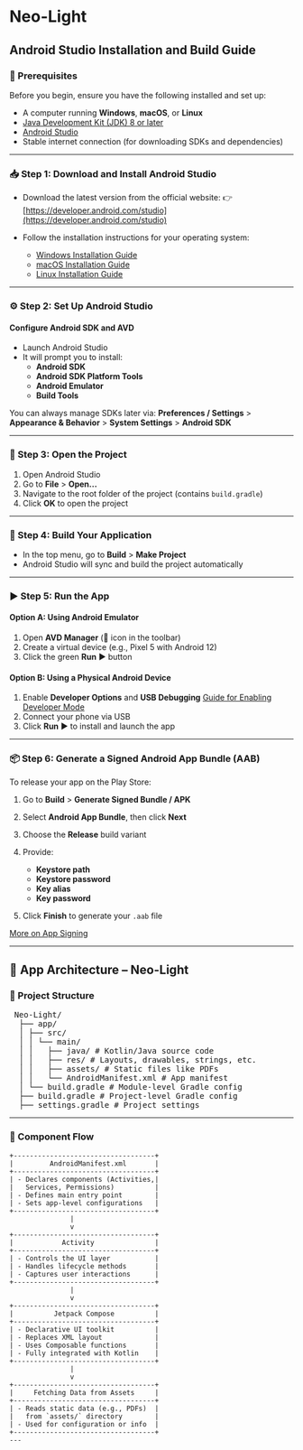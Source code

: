 # Neo-Light

## Android Studio Installation and Build Guide

### 🧰 Prerequisites

Before you begin, ensure you have the following installed and set up:

- A computer running **Windows**, **macOS**, or **Linux**
- [Java Development Kit (JDK) 8 or later](https://www.oracle.com/java/technologies/javase-downloads.html)
- [Android Studio](https://developer.android.com/studio)
- Stable internet connection (for downloading SDKs and dependencies)

---

### 📥 Step 1: Download and Install Android Studio

- Download the latest version from the official website:
  👉 [https://developer.android.com/studio](https://developer.android.com/studio)
- Follow the installation instructions for your operating system:

  - [Windows Installation Guide](https://developer.android.com/studio/install#windows)
  - [macOS Installation Guide](https://developer.android.com/studio/install#mac)
  - [Linux Installation Guide](https://developer.android.com/studio/install#linux)

---

### ⚙️ Step 2: Set Up Android Studio

#### Configure Android SDK and AVD

- Launch Android Studio
- It will prompt you to install:
  - **Android SDK**
  - **Android SDK Platform Tools**
  - **Android Emulator**
  - **Build Tools**

You can always manage SDKs later via:
**Preferences / Settings** > **Appearance & Behavior** > **System Settings** > **Android SDK**

---

### 📂 Step 3: Open the Project

1. Open Android Studio
2. Go to **File** > **Open...**
3. Navigate to the root folder of the project (contains `build.gradle`)
4. Click **OK** to open the project

---

### 🔨 Step 4: Build Your Application

- In the top menu, go to **Build** > **Make Project**
- Android Studio will sync and build the project automatically

---

### ▶️ Step 5: Run the App

#### Option A: Using Android Emulator

1. Open **AVD Manager** (📱 icon in the toolbar)
2. Create a virtual device (e.g., Pixel 5 with Android 12)
3. Click the green **Run** ▶️ button

#### Option B: Using a Physical Android Device

1. Enable **Developer Options** and **USB Debugging**
   [Guide for Enabling Developer Mode](https://developer.android.com/studio/debug/dev-options)
2. Connect your phone via USB
3. Click **Run** ▶️ to install and launch the app

---

### 📦 Step 6: Generate a Signed Android App Bundle (AAB)

To release your app on the Play Store:

1. Go to **Build** > **Generate Signed Bundle / APK**
2. Select **Android App Bundle**, then click **Next**
3. Choose the **Release** build variant
4. Provide:

   - **Keystore path**
   - **Keystore password**
   - **Key alias**
   - **Key password**
5. Click **Finish** to generate your `.aab` file

[More on App Signing](https://developer.android.com/studio/publish/app-signing)

---

## 🧱 App Architecture – Neo-Light

### 📁 Project Structure

<pre> Neo-Light/ 
  ├── app/ 
  │ ├── src/ 
  │ │ └── main/ 
  │ │   ├── java/ # Kotlin/Java source code 
  │ │   ├── res/ # Layouts, drawables, strings, etc. 
  │ │   ├── assets/ # Static files like PDFs 
  │ │   └── AndroidManifest.xml # App manifest 
  │ └── build.gradle # Module-level Gradle config 
  ├── build.gradle # Project-level Gradle config 
  ├── settings.gradle # Project settings 
</pre>


---

### 🔄 Component Flow

```text
+-----------------------------------+
|         AndroidManifest.xml       |
+-----------------------------------+
| - Declares components (Activities,|
|   Services, Permissions)          |
| - Defines main entry point        |
| - Sets app-level configurations   |
+-----------------------------------+
               |
               v
+-----------------------------------+
|            Activity               |
+-----------------------------------+
| - Controls the UI layer           |
| - Handles lifecycle methods       |
| - Captures user interactions      |
+-----------------------------------+
               |
               v
+-----------------------------------+
|          Jetpack Compose          |
+-----------------------------------+
| - Declarative UI toolkit          |
| - Replaces XML layout             |
| - Uses Composable functions       |
| - Fully integrated with Kotlin    |
+-----------------------------------+
               |
               v
+-----------------------------------+
|     Fetching Data from Assets     |
+-----------------------------------+
| - Reads static data (e.g., PDFs)  |
|   from `assets/` directory        |
| - Used for configuration or info  |
+-----------------------------------+
---
```

